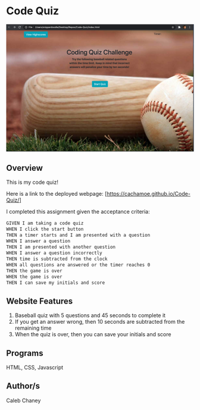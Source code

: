# Code Quiz
![](https://github.com/Cachamoe/Code-Quiz/blob/master/Screen%20Shot%202020-08-27%20at%208.41.03%20PM.png)
## Overview
 This is my code quiz! 

Here is a link to the deployed webpage: [https://cachamoe.github.io/Code-Quiz/]


I completed this assignment given the acceptance criteria: 


```
GIVEN I am taking a code quiz
WHEN I click the start button
THEN a timer starts and I am presented with a question
WHEN I answer a question
THEN I am presented with another question
WHEN I answer a question incorrectly
THEN time is subtracted from the clock
WHEN all questions are answered or the timer reaches 0
THEN the game is over
WHEN the game is over
THEN I can save my initials and score
```


## Website Features
1) Baseball quiz with 5 questions and 45 seconds to complete it
2) If you get an answer wrong, then 10 seconds are subtracted from the remaining time
3) When the quiz is over, then you can save your initials and score

## Programs 
HTML, CSS, Javascript

## Author/s
Caleb Chaney
